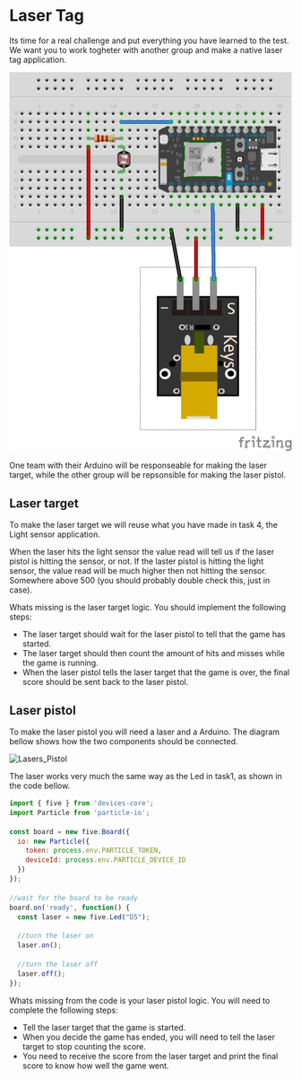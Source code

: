# Laser Tag

Its time for a real challenge and put everything you have learned to the test. We want you to work togheter with another group and make a native laser tag application.

![Lasers](https://raw.githubusercontent.com/BEKK-IoT/getting-started/master/fritzing/task9_bb.jpg)

One team with their Arduino will be responseable for making the laser target, while the other group will be repsonsible for making the laser pistol.

## Laser target

To make the laser target we will reuse what you have made in task 4, the Light sensor application.

When the laser hits the light sensor the value read will tell us if the laser pistol is hitting the sensor, or not. If the laster pistol is hitting the light sensor, the value read will be much higher then not hitting the sensor. Somewhere above 500 (you should probably double check this, just in case).

Whats missing is the laser target logic. You should implement the following steps:
- The laser target should wait for the laser pistol to tell that the game has started.
- The laser target should then count the amount of hits and misses while the game is running.
- When the laser pistol tells the laser target that the game is over, the final score should be sent back to the laser pistol.  

## Laser pistol

To make the laser pistol you will need a laser and a Arduino. The diagram bellow shows how the two components should be connected.

![Lasers_Pistol](https://static.bocoup.com/blog/laser-intrusion-breadboard.png?_ga=1.102770181.408851207.1455559182)

The laser works very much the same way as the Led in task1, as shown in the code bellow.

```js
import { five } from 'devices-core';
import Particle from 'particle-io';

const board = new five.Board({
  io: new Particle({
    token: process.env.PARTICLE_TOKEN,
    deviceId: process.env.PARTICLE_DEVICE_ID
  })
});

//wait for the board to be ready
board.on('ready', function() {
  const laser = new five.Led("D5");

  //turn the laser on
  laser.on();

  //turn the laser off
  laser.off();
});
```

Whats missing from the code is your laser pistol logic.
You will need to complete the following steps:

- Tell the laser target that the game is started.
- When you decide the game has ended, you will need to tell the laser target to stop counting the score.
- You need to receive the score from the laser target and print the final score to know how well the game went.

` `

